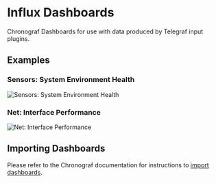 # Influx Dashboards
Chronograf Dashboards for use with data produced by Telegraf input plugins.

## Examples

### Sensors: System Environment Health

![Sensors: System Environment Health](https://user-images.githubusercontent.com/10326954/50735499-6a7cf080-11b0-11e9-95f4-a0aa11ace4a2.png)

### Net: Interface Performance

![Net: Interface Performance](https://user-images.githubusercontent.com/10326954/50738526-467fd600-11d5-11e9-89ef-fcd15ec0e6a2.png)

## Importing Dashboards

Please refer to the Chronograf documentation for instructions to [import dashboards](https://docs.influxdata.com/chronograf/latest/administration/import-export-dashboards/#importing-a-dashboard).

